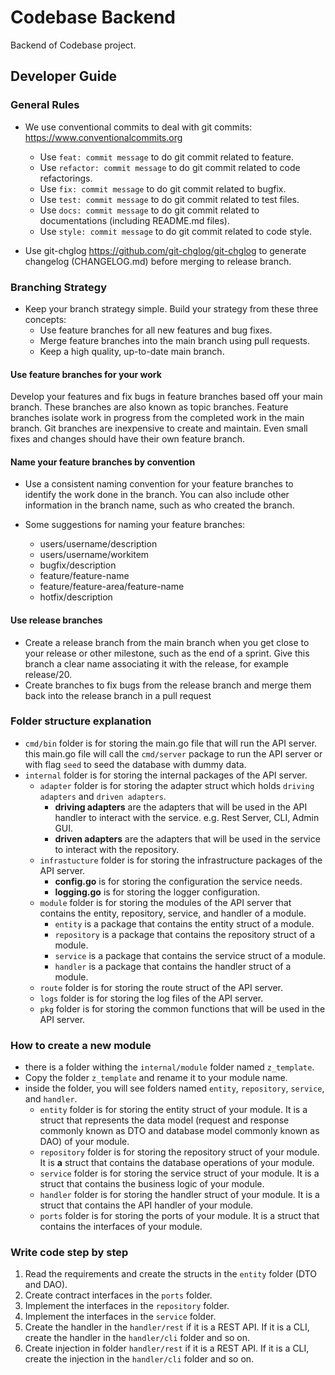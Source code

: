 # Codebase Backend

Backend of Codebase project.

## Developer Guide

### General Rules

- We use conventional commits to deal with git commits: <https://www.conventionalcommits.org>

  - Use `feat: commit message` to do git commit related to feature.
  - Use `refactor: commit message` to do git commit related to code refactorings.
  - Use `fix: commit message` to do git commit related to bugfix.
  - Use `test: commit message` to do git commit related to test files.
  - Use `docs: commit message` to do git commit related to documentations (including README.md files).
  - Use `style: commit message` to do git commit related to code style.

- Use git-chglog <https://github.com/git-chglog/git-chglog> to generate changelog (CHANGELOG.md) before merging to release branch.

### Branching Strategy

- Keep your branch strategy simple. Build your strategy from these three concepts:
  - Use feature branches for all new features and bug fixes.
  - Merge feature branches into the main branch using pull requests.
  - Keep a high quality, up-to-date main branch.

#### Use feature branches for your work

Develop your features and fix bugs in feature branches based off your main branch. These branches are also known as
topic branches. Feature branches isolate work in progress from the completed work in the main branch. Git branches are
inexpensive to create and maintain. Even small fixes and changes should have their own feature branch.

<!-- <p align="left"><img src="./featurebranching.png" width="360"></p> -->

#### Name your feature branches by convention

- Use a consistent naming convention for your feature branches to identify the work done in the branch. You can also
  include other information in the branch name, such as who created the branch.

- Some suggestions for naming your feature branches:
  - users/username/description
  - users/username/workitem
  - bugfix/description
  - feature/feature-name
  - feature/feature-area/feature-name
  - hotfix/description

#### Use release branches

- Create a release branch from the main branch when you get close to your release or other milestone, such as the end of
  a sprint. Give this branch a clear name associating it with the release, for example release/20.
- Create branches to fix bugs from the release branch and merge them back into the release branch in a pull request

<!-- <p align="left"><img src="./releasebranching_release.png" width="360"></p> -->

### Folder structure explanation

- `cmd/bin` folder is for storing the main.go file that will run the API server. this main.go file will call the `cmd/server` package to run the API server or with flag `seed` to seed the database with dummy data.
- `internal` folder is for storing the internal packages of the API server.
  - `adapter` folder is for storing the adapter struct which holds `driving adapters` and `driven adapters`.
    - **driving adapters** are the adapters that will be used in the API handler to interact with the service. e.g. Rest Server, CLI, Admin GUI.
    - **driven adapters** are the adapters that will be used in the service to interact with the repository.
  - `infrastucture` folder is for storing the infrastructure packages of the API server.
    - **config.go** is for storing the configuration the service needs.
    - **logging.go** is for storing the logger configuration.
  - `module` folder is for storing the modules of the API server that contains the entity, repository, service, and handler of a module.
    - `entity` is a package that contains the entity struct of a module.
    - `repository` is a package that contains the repository struct of a module.
    - `service` is a package that contains the service struct of a module.
    - `handler` is a package that contains the handler struct of a module.
  - `route` folder is for storing the route struct of the API server.
  - `logs` folder is for storing the log files of the API server.
  - `pkg` folder is for storing the common functions that will be used in the API server.

### How to create a new module

- there is a folder withing the `internal/module` folder named `z_template`.
- Copy the folder `z_template` and rename it to your module name.
- inside the folder, you will see folders named `entity`, `repository`, `service`, and `handler`.
  - `entity` folder is for storing the entity struct of your module. It is a struct that represents the data model (request and response commonly known as DTO and database model commonly known as DAO) of your module.
  - `repository` folder is for storing the repository struct of your module. It is **a** struct that contains the database operations of your module.
  - `service` folder is for storing the service struct of your module. It is a struct that contains the business logic of your module.
  - `handler` folder is for storing the handler struct of your module. It is a struct that contains the API handler of your module.
  - `ports` folder is for storing the ports of your module. It is a struct that contains the interfaces of your module.

### Write code step by step

1.  Read the requirements and create the structs in the `entity` folder (DTO and DAO).
2.  Create contract interfaces in the `ports` folder.
3.  Implement the interfaces in the `repository` folder.
4.  Implement the interfaces in the `service` folder.
5.  Create the handler in the `handler/rest` if it is a REST API. If it is a CLI, create the handler in the `handler/cli` folder and so on.
6.  Create injection in folder `handler/rest` if it is a REST API. If it is a CLI, create the injection in the `handler/cli` folder and so on.
